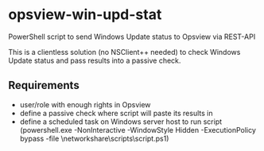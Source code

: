 # opsview-win-upd-stat
PowerShell script to send Windows Update status to Opsview via REST-API

This is a clientless solution (no NSClient++ needed) to check Windows Update status and pass results into a passive check.

## Requirements
- user/role with enough rights in Opsview
- define a passive check where script will paste its results in
- define a scheduled task on Windows server host to run script (powershell.exe -NonInteractive -WindowStyle Hidden -ExecutionPolicy bypass -file \\networkshare\scripts\script.ps1)
